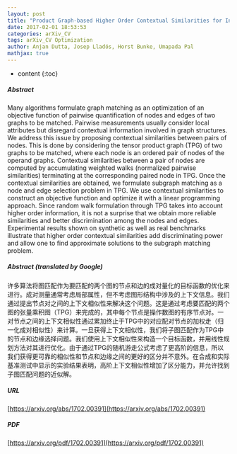 ```yaml
---
layout: post
title: "Product Graph-based Higher Order Contextual Similarities for Inexact Subgraph Matching"
date: 2017-02-01 18:53:53
categories: arXiv_CV
tags: arXiv_CV Optimization
author: Anjan Dutta, Josep Lladós, Horst Bunke, Umapada Pal
mathjax: true
---
```


* content
{:toc}

##### Abstract
Many algorithms formulate graph matching as an optimization of an objective function of pairwise quantification of nodes and edges of two graphs to be matched. Pairwise measurements usually consider local attributes but disregard contextual information involved in graph structures. We address this issue by proposing contextual similarities between pairs of nodes. This is done by considering the tensor product graph (TPG) of two graphs to be matched, where each node is an ordered pair of nodes of the operand graphs. Contextual similarities between a pair of nodes are computed by accumulating weighted walks (normalized pairwise similarities) terminating at the corresponding paired node in TPG. Once the contextual similarities are obtained, we formulate subgraph matching as a node and edge selection problem in TPG. We use contextual similarities to construct an objective function and optimize it with a linear programming approach. Since random walk formulation through TPG takes into account higher order information, it is not a surprise that we obtain more reliable similarities and better discrimination among the nodes and edges. Experimental results shown on synthetic as well as real benchmarks illustrate that higher order contextual similarities add discriminating power and allow one to find approximate solutions to the subgraph matching problem.

##### Abstract (translated by Google)
许多算法将图匹配作为要匹配的两个图的节点和边的成对量化的目标函数的优化来进行。成对测量通常考虑局部属性，但不考虑图形结构中涉及的上下文信息。我们通过提出节点对之间的上下文相似性来解决这个问题。这是通过考虑要匹配的两个图的张量乘积图（TPG）来完成的，其中每个节点是操作数图的有序节点对。一对节点之间的上下文相似性通过累加终止于TPG中的对应配对节点的加权走（归一化成对相似性）来计算。一旦获得上下文相似性，我们将子图匹配作为TPG中的节点和边缘选择问题。我们使用上下文相似性来构造一个目标函数，并用线性规划方法对其进行优化。由于通过TPG的随机游走公式考虑了更高阶的信息，所以我们获得更可靠的相似性和节点和边缘之间的更好的区分并不意外。在合成和实际基准测试中显示的实验结果表明，高阶上下文相似性增加了区分能力，并允许找到子图匹配问题的近似解。

##### URL
[https://arxiv.org/abs/1702.00391](https://arxiv.org/abs/1702.00391)

##### PDF
[https://arxiv.org/pdf/1702.00391](https://arxiv.org/pdf/1702.00391)

